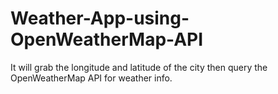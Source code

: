 # Weather-App-using-OpenWeatherMap-API
It will grab the longitude and latitude of the city then query the OpenWeatherMap API for weather info.
